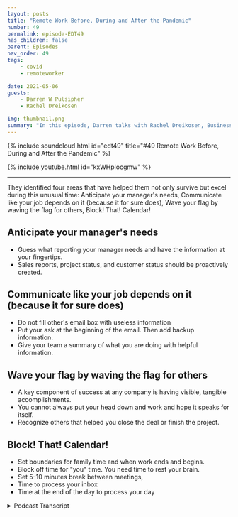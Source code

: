```yaml
---
layout: posts
title: "Remote Work Before, During and After the Pandemic"
number: 49
permalink: episode-EDT49
has_children: false
parent: Episodes
nav_order: 49
tags:
    - covid
    - remoteworker

date: 2021-05-06
guests:
    - Darren W Pulsipher
    - Rachel Dreikosen

img: thumbnail.png
summary: "In this episode, Darren talks with Rachel Dreikosen, Business Development Manager in Public Sector at Intel, about how COVID-19 has effective her work-life balance and why she started a blog to help other female technical sales professionals."
---
```


{% include soundcloud.html id="edt49" title="#49 Remote Work Before, During and After the Pandemic" %}

{% include youtube.html id="kxWHplocgmw" %}

---

They identified four areas that have helped them not only survive but excel during this unusual time: Anticipate your manager's needs, Communicate like your job depends on it (because it for sure does), Wave your flag by waving the flag for others, Block! That! Calendar!

## Anticipate your manager's needs

* Guess what reporting your manager needs and have the information at your fingertips.
* Sales reports, project status, and customer status should be proactively created.

## Communicate like your job depends on it (because it for sure does)

* Do not fill other's email box with useless information
* Put your ask at the beginning of the email. Then add backup information.
* Give your team a summary of what you are doing with helpful information.

## Wave your flag by waving the flag for others

* A key component of success at any company is having visible, tangible accomplishments.
* You cannot always put your head down and work and hope it speaks for itself.
* Recognize others that helped you close the deal or finish the project.

## Block! That! Calendar!

* Set boundaries for family time and when work ends and begins.
* Block off time for "you" time. You need time to rest your brain.
* Set 5-10 minutes break between meetings,
* Time to process your inbox
* Time at the end of the day to process your day



<details>
<summary> Podcast Transcript </summary>

<p></p>

</details>
